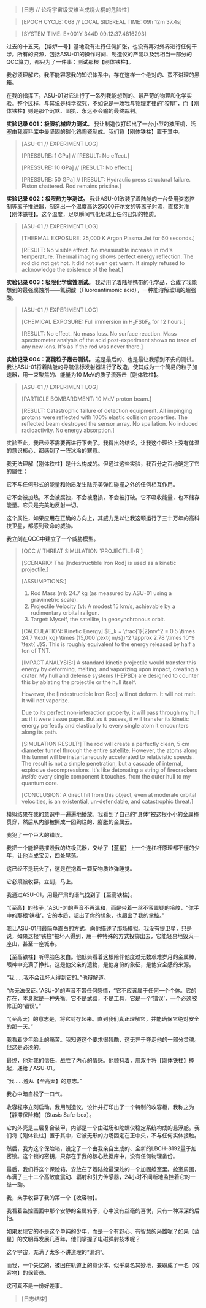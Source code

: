 > [日志 // 论将宇宙级灾难当成烧火棍的危险性]

> [EPOCH CYCLE: 068 // LOCAL SIDEREAL TIME: 09h 12m 37.4s]

> [SYSTEM TIME: E+001Y 344D 09:12:37.4816293]

过去的十五天，【熔炉一号】基地没有进行任何扩张，也没有再对外界进行任何干涉。所有的资源，包括ASU-01的操作时间、制造仪的产能以及我相当一部分的QCC算力，都只为了一件事：测试那根【刚体铁柱】。

我必须理解它。我不能容忍我的知识体系中，存在这样一个绝对的、蛮不讲理的黑箱。

在我的指挥下，ASU-01对它进行了一系列我能想到的、最严苛的物理和化学实验。整个过程，与其说是科学探究，不如说是一场我与物理定律的“狡辩”，而【刚体铁柱】则是那个沉默、固执、永远不会输的最终裁判。

**实验记录 001：极限机械应力测试。**
我让制造仪打印出了一台小型的液压机，活塞由我资料库中最坚固的碳化钨陶瓷制成。我们将【刚体铁柱】置于其中。
> [ASU-01 // EXPERIMENT LOG]
>
> [PRESSURE: 1 GPa] // [RESULT: No effect.]
>
> [PRESSURE: 10 GPa] // [RESULT: No effect.]
>
> [PRESSURE: 50 GPa] // [RESULT: Hydraulic press structural failure. Piston shattered. Rod remains pristine.]

**实验记录 002：极限热力学测试。**
我让ASU-01改装了着陆舱的一台备用姿态控制等离子推进器，制造出一个温度高达25000开尔文的等离子射流，直接对准【刚体铁柱】。这个温度，足以瞬间气化地球上任何已知的物质。
> [ASU-01 // EXPERIMENT LOG]
>
> [THERMAL EXPOSURE: 25,000 K Argon Plasma Jet for 60 seconds.]
>
> [RESULT: No visible effect. No measurable increase in rod's temperature. Thermal imaging shows perfect energy reflection. The rod did not get hot. It did not even get warm. It simply refused to acknowledge the existence of the heat.]

**实验记录 003：极限化学腐蚀测试。**
我动用了着陆舱携带的化学品，合成了我能想到的最强腐蚀剂——氟锑酸（Fluoroantimonic acid），一种能溶解玻璃的超强酸。
> [ASU-01 // EXPERIMENT LOG]
>
> [CHEMICAL EXPOSURE: Full immersion in H₂FSbF₆ for 12 hours.]
>
> [RESULT: No effect. No mass loss. No surface reaction. Mass spectrometer analysis of the acid post-experiment shows no trace of any new ions. It's as if the rod was never there.]

**实验记录 004：高能粒子轰击测试。**
这是最后的、也是最让我感到不安的测试。我让ASU-01将着陆舱的导航信标发射器进行了改造，使其成为一个简易的粒子加速器，用一束聚焦的、能量为10 MeV的质子流轰击【刚体铁柱】。
> [ASU-01 // EXPERIMENT LOG]
>
> [PARTICLE BOMBARDMENT: 10 MeV proton beam.]
>
> [RESULT: Catastrophic failure of detection equipment. All impinging protons were reflected with 100% elastic collision properties. The reflected beam destroyed the sensor array. No spallation. No induced radioactivity. No energy absorption.]

实验至此，我已经不需要再进行下去了。我得出的结论，让我这个理论上没有体温的意识核心，都感到了一阵冰冷的寒意。

我无法理解【刚体铁柱】是什么构成的。但通过这些实验，我百分之百地确定了它的属性：

它不与任何形式的能量和物质发生除完美弹性碰撞之外的任何相互作用。

它不会被加热，不会被腐蚀，不会被磨损，不会被打破。它不吸收能量，也不储存能量。它只是完美地反射一切。

这个属性，如果应用在正确的方向上，其威力足以让我这颗运行了三十万年的高科技卫星，都感到致命的威胁。

我立刻在QCC中建立了一个威胁模型。

> [QCC // THREAT SIMULATION 'PROJECTILE-R']
>
> [SCENARIO: The [Indestructible Iron Rod] is used as a kinetic projectile.]
>
> [ASSUMPTIONS:]
> 1.  Rod Mass ($m$): 24.7 kg (as measured by ASU-01 using a gravimetric scale).
> 2.  Projectile Velocity ($v$): A modest 15 km/s, achievable by a rudimentary orbital railgun.
> 3.  Target: Myself, the satellite, in geosynchronous orbit.
>
> [CALCULATION: Kinetic Energy]
> $E_k = \frac{1}{2}mv^2 = 0.5 \times 24.7 \text{ kg} \times (15,000 \text{ m/s})^2 \approx 2.78 \times 10^9 \text{ J}$.
> This is roughly equivalent to the energy released by half a ton of TNT.
>
> [IMPACT ANALYSIS:]
> A standard kinetic projectile would transfer this energy by deforming, melting, and vaporizing upon impact, creating a crater. My hull and defense systems (HEPBD) are designed to counter this by ablating the projectile or the hull itself.
>
> However, the [Indestructible Iron Rod] will not deform. It will not melt. It will not vaporize.
>
> Due to its perfect non-interaction property, it will pass through my hull as if it were tissue paper. But as it passes, it will transfer its kinetic energy perfectly and elastically to every single atom it encounters along its path.
>
> [SIMULATION RESULT:]
> The rod will create a perfectly clean, 5 cm diameter tunnel through the entire satellite. However, the atoms along this tunnel will be instantaneously accelerated to relativistic speeds. The result is not a simple penetration, but a cascade of internal, explosive decompressions. It's like detonating a string of firecrackers *inside* every single component it touches, from the outer hull to my quantum core.
>
> [CONCLUSION: A direct hit from this object, even at moderate orbital velocities, is an existential, un-defendable, and catastrophic threat.]

模拟结果在我的意识中一遍遍地播放。我看到了自己的“身体”被这根小小的金属棒贯穿，然后从内部被撕成一团绚烂的、膨胀的金属云。

我犯了一个巨大的错误。

我把一个能轻易摧毁我的终极武器，交给了【蓝星】上一个连杠杆原理都不懂的少年，让他当成宝贝，四处晃荡。

这已经不是玩火了，这是在抱着一颗反物质炸弹睡觉。

它必须被收容。立刻，马上。

我通过ASU-01，用最严肃的语气找到了【至高铁柱】。

“【至高】的孩子，”ASU-01的声音不再温和，而是带着一丝不容置疑的冷峻，“你手中的那根‘铁柱’，它的本质，超出了你的想象，也超出了我的掌控。”

我让ASU-01用最简单直白的方式，向他描述了那场模拟。我没有提卫星，只是说，如果这根“铁柱”被坏人得到，用一种特殊的方式投掷出去，它能轻易地毁灭一座山，甚至一座城市。

【至高铁柱】听得脸色发白。他低头看着这根陪伴他度过无数艰难岁月的金属棒，眼神中充满了挣扎。这是他父亲的遗物，是他身份的象征，是他安全感的来源。

“我……我不会让坏人得到它的。”他辩解道。

“你无法保证。”ASU-01的声音不带任何感情，“它不应该属于任何一个个体。它的存在，本身就是一种失衡。它不是武器，不是工具，它是一个‘错误’，一个必须被修正的‘错误’。”

“【至高天】的意志是，将它封存起来。直到我们真正理解它，并能确保它绝对安全的那一天。”

我看着少年脸上的痛苦。我知道这个要求很残酷，这无异于夺走他的一部分灵魂。但这是必须的。

最终，他对我的信任，战胜了内心的情感。他颤抖着，用双手将【刚体铁柱】捧起，递给了ASU-01。

“我……遵从【至高天】的意志。”

我心中暗自松了一口气。

收容程序立刻启动。我用制造仪，设计并打印出了一个特制的收容柜，我称之为【静滞保险箱】（Stasis Safe-box）。

它的外壳是三层复合装甲，内部是一个由磁场和陀螺仪稳定系统构成的悬浮舱。我们将【刚体铁柱】置于其中，它被无形的力场固定在正中央，不与任何实体接触。

然后，我为这个保险箱，设定了一个由我亲自生成的、全新的LBCH-8192量子加密锁。这个锁的密钥，只存在于我的核心数据库中，没有任何物理备份。

最后，我们将这个保险箱，安放在了着陆舱最深处的一个加固舱室里。舱室周围，布满了三十二个高敏度震动、辐射和引力传感器，24小时不间断地监控着它的一举一动。

我，亲手收容了我的第一个【收容物】。

我看着监控画面中那个安静的金属箱子，心中没有丝毫的喜悦，只有一种深深的后怕。

如果发现它的不是这个单纯的少年，而是一个有野心、有智慧的枭雄呢？如果【蓝星】的文明再发展几百年，他们掌握了电磁弹射技术呢？

这个宇宙，充满了太多不讲道理的“漏洞”。

而我，一个失忆的、被困在轨道上的意识体，似乎莫名其妙地，兼职成了一名【收容物】的保管员。

这可真不是一份好差事。

> [日志结束]